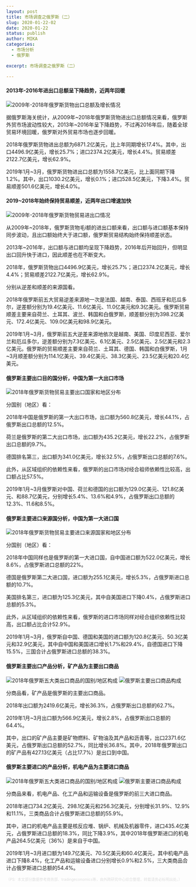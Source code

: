 ```yaml
---
layout: post
title: 市场调查之俄罗斯（二）
slug: 2020-01-22-02
date: 2020-01-22
status: publish
author: MIKA
categories: 
  - 市场分析
  - 俄罗斯

excerpt: 市场调查之俄罗斯（二）

---
```


#### 2013年-2016年进出口总额呈下降趋势，近两年回暖

![2009年-2018年俄罗斯货物出口总额及增长情况](./russia/17.jpg)

据俄罗斯海关统计，从2009年~2018年俄罗斯货物进出口总额情况来看，俄罗斯外贸市场波动性较大，2013年~2016年呈下降趋势，不过再2016年后，随着全球贸易环境回暖，俄罗斯对外贸易市场也逐步回暖。

2018年俄罗斯货物进出总额为6871.2亿美元，比上年同期增长17.4%。其中，出口4496.9亿美元，增长25.7%；进口2374.2亿美元，增长4.4%。贸易顺差2122.7亿美元，增长62.9%。

2019年1月~3月，俄罗斯货物进出口总额为1558.7亿美元，比上面同期下降1.2%。其中，出口1030.2亿美元，增长0.1%；进口528.5亿美元，下降3.4%。贸易顺差501.6亿美元，增长4.0%。


#### 2019~2018年始终保持贸易顺差，近两年出口增速加快

![2009年-2018年俄罗斯货物贸易进出口情况](./russia/18.jpg)

从2009年~2018年，俄罗斯货物毛i额的进出口额来看，出口额与进口额基本保持同步波动，且出口额始终大于进口额，俄罗斯贸易结构始终保持顺差状态。

2013年~2016年，出口额与进口额均呈现下降趋势，2016年后开始回升，但明显出口回升快于进口，因此顺差也在不断变大。

2018年，俄罗斯货物出口4496.9亿美元，增长25.7%；进口2374.2亿美元，增长4.4%；贸易顺差2122.7亿美元，增长62.9%。

分别从逆差和顺差的来源国看。

2018年俄罗斯前五大贸易逆差来源地一次是法国、越南、泰国、西班牙和厄瓜多尔，逆差额分别为19.4亿美元、11.6亿美元、11.0亿美元和9.3亿美元。俄罗斯贸易顺差主要来自荷兰、土耳其、波兰、韩国和白俄罗斯，顺差额分别为398.2亿美元、172.4亿美元、109.0亿美元和98.9亿美元。

2019年1月~3月，俄罗斯前五大逆差来源地依次是越南、美国、印度尼西亚、爱尔兰和厄瓜多尔，逆差额分别为7.3亿美元、6.1亿美元、2.5亿美元、2.5亿美元和2.3亿美元。俄罗斯的贸易顺差主要来自荷兰、土耳其、德国、韩国和白俄罗斯，1月~3月顺差额分别为114.1亿美元、39.4亿美元、38.3亿美元、23.5亿美元和20.4亿美元。

#### 俄罗斯主要出口目的国分析，中国为第一大出口市场

![2018年俄罗斯货物贸易主要出口国家和地区分布](./russia/19.jpg)

分国别（地区）看：

2018年中国是俄罗斯的第一大出口市场，出口额为560.8亿美元，增长44.1%，占俄罗斯出口总额的12.5%。

荷兰是俄罗斯的第二大出口市场，出口额为435.2亿美元，增长22.2%，占俄罗斯出口总额的9.7%。

德国排名第三，出口额为341.0亿美元，增长32.5%，占俄罗斯出口总额的7.6%。

此外，从区域组织的依赖性来看，俄罗斯的出口市场对经合祖师依赖性比较高，出口额占比57.5%。

2019年1月~3月俄罗斯对中国、荷兰和德国的出口额为129.0亿美元、121.8亿美元、和88.7亿美元，分别增长5.4%、13.6%和4.9%，占俄罗斯出口总额的12.3%、11.6和8.5%。

#### 俄罗斯主要进口来源国分析，中国为第一大进口国

![2018年俄罗斯货物贸易主要进口来源国家和地区分布](./russia/20.jpg)

分国别（地区）看：

2018年中国同样也是俄罗斯的第一大进口国，自中国进口额为522.0亿美元，增长8.6%，占俄罗斯进口总额的22%。

德国是俄罗斯第二大进口国，进口额为255.1亿美元，增长5.3%，占俄罗斯进口总额的10.7%。

美国排名第三，进口额为125.3亿美元，其中自美国进口下降0.4%，占俄罗斯进口总额的5.3%。

此外，从区域组织的依赖性来看，俄罗斯的进口市场同样对经合组织依赖性比较高，出口额占比合计52.9%。

2019年1月~3月，俄罗斯自中国、德国和美国的进口额为120.8亿美元、50.3亿美元和32.9亿美元，其中自中国和美国进口增长1.7%和29.4%，自德国进口下降15.5%，三国合计占俄罗斯进口总额的38.3%。

#### 俄罗斯主要出口产品分析，矿产品为主要出口商品

![2018年俄罗斯五大类出口商品的国别/地区构成](./russia/21.jpg)
![俄罗斯主要出口商品构成](./russia/22.jpg)

分商品看，矿产品是俄罗斯的主要出口商品。

2018年出口额为2419.6亿美元，增长36.3%，占俄罗斯出口总额的62.7%。

2019年1月~3月出口额为566.9亿美元，增长2.8%，占俄罗斯出口总额的64.4%。

其中，出口的矿产品主要是矿物燃料、矿物油及其产品和沥青等，出口2371.6亿美元，占俄罗斯出口总额的52.7%，同比增长36.8%。其中，2018年俄罗斯出口的矿产品有427.13亿美元（占比17.7%）是出口到中国。

#### 俄罗斯主要进口的产品分析，机电产品为主要进口商品

![2018年俄罗斯五大类进口商品的国别/地区构成](./russia/23.jpg)
![俄罗斯主要进口商品构成](./russia/24.jpg)

分商品来看，机电产品、化工产品和运输设备是俄罗斯的前三大进口商品。

2018年进口734.2亿美元、298.1亿美元和256.3亿美元，分别增长31.9%、12.9%和11.1%，三类商品合计占俄罗斯进口总额的55.9%。

其中，进口的机电产品主要是核反应堆、锅炉、机械及机器零件，进口435.4亿美元，占俄罗斯进口总额的18.3%，同比下降3.9%，其中2018年俄罗斯进口的机电产品264.5亿美元（36%）是来自于中国。

2019年1月~3月进口额为149.7亿美元、70.5亿美元和60.4亿美元，其中机电产品进口下降8.4%，化工产品和运输设备进口分别增长0.9%和2.5%，三大类商品合计占俄罗斯进口总额的54.4%。

<font color=#DCDCDC size=1>（PS:  本文部分数据参考商务部、tradingeconomics等，由外跨研究中心综合整理，转载请务必标明出处。）</font>